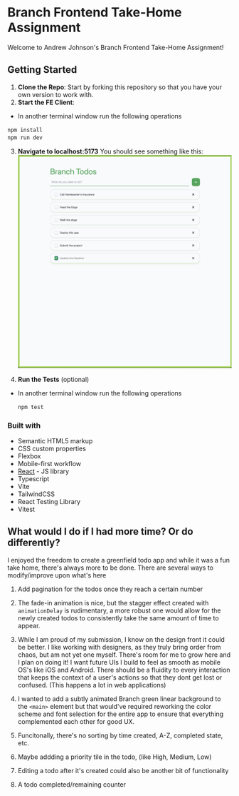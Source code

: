 # Branch Frontend Take-Home Assignment

Welcome to Andrew Johnson's Branch Frontend Take-Home Assignment!

## Getting Started

1. **Clone the Repo**: Start by forking this repository so that you have your own version to work with.
2. **Start the FE Client**:
  - In another terminal window run the following operations
  ```bash
  npm install
  npm run dev
  ```
3. **Navigate to localhost:5173**
  You should see something like this:
  ![Homepage](/src/assets/Todo%20Screenshot.png)


4. **Run the Tests** (optional) 
- In another terminal window run the following operations
  ```bash
  npm test
  ```

### Built with

- Semantic HTML5 markup
- CSS custom properties
- Flexbox
- Mobile-first workflow
- [React](https://reactjs.org/) - JS library
- Typescript
- Vite
- TailwindCSS
- React Testing Library
- Vitest

## What would I do if I had more time? Or do differently?
 
I enjoyed the freedom to create a greenfield todo app and while it was a fun take home, there's always more to be done. There are several ways to modify/improve upon what's here

1. Add pagination for the todos once they reach a certain number

2. The fade-in animation is nice, but the stagger effect created with `animationDelay` is rudimentary, a more robust one would allow for the newly created todos to consistently take the same amount of time to appear. 

3. While I am proud of my submission, I know on the design front it could be better. I like working with designers, as they truly bring order from chaos, but am not yet one myself. There's room for me to grow here and I plan on doing it! I want future UIs I build to feel as smooth as mobile OS's like iOS and Android. There should be a fluidity to every interaction that keeps the context of a user's actions so that they dont get lost or confused. (This happens a lot in web applications)   

4. I wanted to add a subtly animated Branch green linear background to the `<main>` element but that would've required reworking the color scheme and font selection for the entire app to ensure that everything complemented each other for good UX.

5. Funcitonally, there's no sorting by time created, A-Z, completed state, etc.

6. Maybe addding a priority tile in the todo, (like High, Medium, Low)

7. Editing a todo after it's created could also be another bit of functionality

8. A todo completed/remaining counter